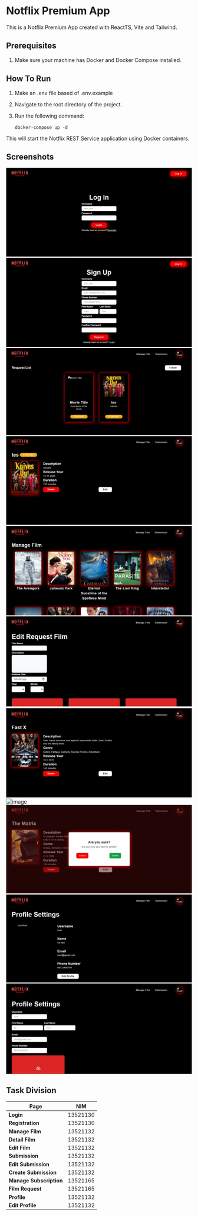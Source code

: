 # Notflix Premium App
This is a Notflix Premium App created with ReactTS, Vite and Tailwind.


## Prerequisites
1. Make sure your machine has Docker and Docker Compose installed.


## How To Run
1. Make an .env file based of .env.example
2. Navigate to the root directory of the project.
3. Run the following command:

    ```
    docker-compose up -d
    ```
This will start the Notflix REST Service application using Docker containers.

## Screenshots
![image](screenshots/login.jpg)
![image](screenshots/register.jpg)
![image](screenshots/submission.jpg)
![image](screenshots/request_detail.jpg)
![image](screenshots/manage_film.jpg)
![image](screenshots/edit_request_film.jpg)
![image](screenshots/film_detail.jpg)
![image](screenshots/delete_reques_film.jpg)
![image](screenshots/edit_film.jpg)
![image](screenshots/profile_settings.jpg)
![image](screenshots/edit_profile_settings.jpg)

## Task Division
| Page            | NIM          |
|---------------------|--------------|
| **Login**           | 13521130     |
| **Registration**    | 13521130     |
| **Manage Film**    | 13521132     |
| **Detail Film**    | 13521132     |
| **Edit Film**    | 13521132     |
| **Submission**    | 13521132     |
| **Edit Submission**    | 13521132     |
| **Create Submission**    | 13521132     |
| **Manage Subscription**    | 13521165     |
| **Film Request**    | 13521165     |
| **Profile**    | 13521132     |
| **Edit Profile**    | 13521132     |
